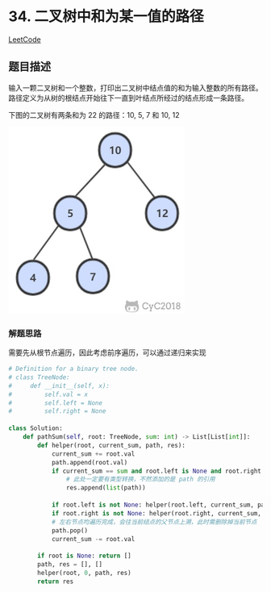 # 34. 二叉树中和为某一值的路径

[LeetCode](https://leetcode-cn.com/problems/er-cha-shu-zhong-he-wei-mou-yi-zhi-de-lu-jing-lcof/)

## 题目描述

输入一颗二叉树和一个整数，打印出二叉树中结点值的和为输入整数的所有路径。路径定义为从树的根结点开始往下一直到叶结点所经过的结点形成一条路径。

下图的二叉树有两条和为 22 的路径：10, 5, 7 和 10, 12

![示意图](../pics/ed77b0e6-38d9-4a34-844f-724f3ffa2c12.jpg)

### 解题思路

需要先从根节点遍历，因此考虑前序遍历，可以通过递归来实现

```python
# Definition for a binary tree node.
# class TreeNode:
#     def __init__(self, x):
#         self.val = x
#         self.left = None
#         self.right = None

class Solution:
    def pathSum(self, root: TreeNode, sum: int) -> List[List[int]]:
        def helper(root, current_sum, path, res):
            current_sum += root.val
            path.append(root.val)
            if current_sum == sum and root.left is None and root.right is None:
                # 此处一定要有类型转换，不然添加的是 path 的引用
                res.append(list(path))

            if root.left is not None: helper(root.left, current_sum, path, res)
            if root.right is not None: helper(root.right, current_sum, path, res)
            # 左右节点均遍历完成，会往当前结点的父节点上溯，此时需删除掉当前节点
            path.pop()
            current_sum -= root.val

        if root is None: return []
        path, res = [], []
        helper(root, 0, path, res)
        return res
```
